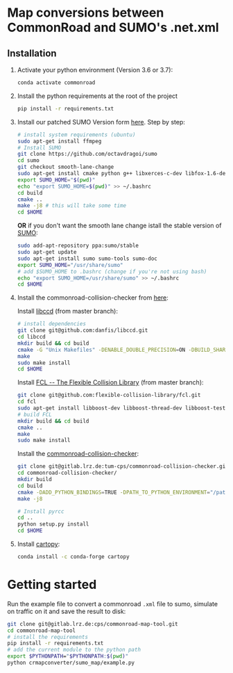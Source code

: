 # Map conversions between CommonRoad and SUMO's .net.xml

## Installation

1. Activate your python environment (Version 3.6 or 3.7):

   ```bash
   conda activate commonroad
   ```

2. Install the python requirements at the root of the project

   ```bash
   pip install -r requirements.txt
   ```

3. Install our patched SUMO Version form [here](https://github.com/octavdragoi/sumo).
   Step by step:

   ```bash
   # install system requirements (ubuntu)
   sudo apt-get install ffmpeg
   # Install SUMO
   git clone https://github.com/octavdragoi/sumo
   cd sumo
   git checkout smooth-lane-change
   sudo apt-get install cmake python g++ libxerces-c-dev libfox-1.6-dev libgdal-dev libproj-dev libgl2ps-dev swig
   export SUMO_HOME="$(pwd)"
   echo "export SUMO_HOME=$(pwd)" >> ~/.bashrc
   cd build
   cmake ..
   make -j8 # this will take some time
   cd $HOME
   ```

   **OR** if you don't want the smooth lane change istall the stable version of [SUMO](https://sumo.dlr.de/docs/Installing.html):

   ```bash
   sudo add-apt-repository ppa:sumo/stable
   sudo apt-get update
   sudo apt-get install sumo sumo-tools sumo-doc
   export SUMO_HOME="/usr/share/sumo"
   # add $SUMO_HOME to .bashrc (change if you're not using bash)
   echo "export SUMO_HOME=/usr/share/sumo" >> ~/.bashrc
   cd $HOME
   ```

4. Install the commonroad-collision-checker from [here](https://gitlab.lrz.de/tum-cps/commonroad-collision-checker):

   Install [libccd](https://github.com/danfis/libccd) (from master branch):

   ```bash
   # install dependencies
   git clone git@github.com:danfis/libccd.git
   cd libccd
   mkdir build && cd build
   cmake -G "Unix Makefiles" -DENABLE_DOUBLE_PRECISION=ON -DBUILD_SHARED_LIBS=ON ..
   make
   sudo make install
   cd $HOME
   ```

   Install [FCL -- The Flexible Collision Library](https://github.com/flexible-collision-library/fcl) (from master branch):

   ```bash
   git clone git@github.com:flexible-collision-library/fcl.git
   cd fcl
   sudo apt-get install libboost-dev libboost-thread-dev libboost-test-dev libboost-filesystem-dev libeigen3-dev
   # build FCL
   mkdir build && cd build
   cmake ..
   make
   sudo make install
   ```

   Install the [commonroad-collision-checker](https://gitlab.lrz.de/tum-cps/commonroad-collision-checker):

   ```bash
   git clone git@gitlab.lrz.de:tum-cps/commonroad-collision-checker.git
   cd commonroad-collision-checker/
   mkdir build
   cd build
   cmake -DADD_PYTHON_BINDINGS=TRUE -DPATH_TO_PYTHON_ENVIRONMENT="/path/to/your/anaconda3/envs/ commonroad-py37" -DPYTHON_VERSION="3.7" -DCMAKE_BUILD_TYPE=Release ..
   make -j8

   # Install pyrcc
   cd ..
   python setup.py install
   cd $HOME
   ```

5. Install [cartopy](https://scitools.org.uk/cartopy/docs/latest/installing.html):

   ```bash
   conda install -c conda-forge cartopy
   ```

# Getting started

Run the example file to convert a commonroad `.xml` file to sumo, simulate on traffic on it and save the result to disk:

```bash
git clone git@gitlab.lrz.de:cps/commonroad-map-tool.git
cd commonroad-map-tool
# install the requirements
pip install -r requirements.txt
# add the current module to the python path
export $PYTHONPATH="$PYTHONPATH:$(pwd)"
python crmapconverter/sumo_map/example.py
```
